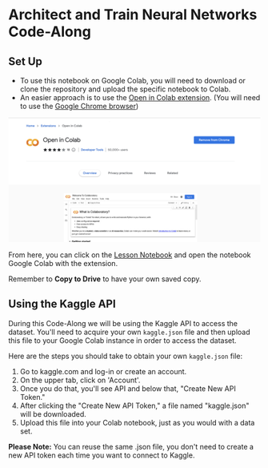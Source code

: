 # Architect and Train Neural Networks Code-Along

## Set Up

- To use this notebook on Google Colab, you will need to download or clone the repository and upload the specific notebook to Colab.
- An easier approach is to use the [Open in Colab extension](https://chrome.google.com/webstore/detail/open-in-colab/iogfkhleblhcpcekbiedikdehleodpjo?hl=en). (You will need to use the [Google Chrome browser](https://www.google.com/chrome/))


![open in colab](https://github.com/bloominstituteoftechnology/ds_code_along_unit_1/blob/main/1.1_Exploratory_Data_Analysis/assets/open_in_colab_sn.png?raw=true)

From here, you can click on the [Lesson Notebook](https://github.com/bloominstituteoftechnology/ds_code_along_unit_4/blob/main/DS_14.1_Architect_and_Train_Neural_Networks/starter_notebook/14_1_Architect_and_Train_NNs_Starter.ipynb) and open the notebook Google Colab with the extension.

Remember to **Copy to Drive** to have your own saved copy.

## Using the Kaggle API

During this Code-Along we will be using the Kaggle API to access the dataset. You'll need to acquire your own `kaggle.json` file and then upload this file to your Google Colab instance in order to access the dataset. 

Here are the steps you should take to obtain your own `kaggle.json` file:

1. Go to kaggle.com and log-in or create an account.
2. On the upper tab, click on 'Account'.
3. Once you do that, you'll see API and below that, "Create New API Token."
4. After clicking the "Create New API Token," a file named "kaggle.json" will be downloaded.
5. Upload this file into your Colab notebook, just as you would with a data set.

**Please Note:** You can reuse the same .json file, you don't need to create a new API token each time you want to connect to Kaggle.
